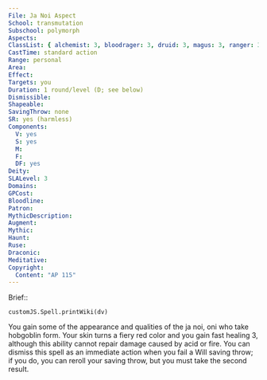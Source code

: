```yaml
---
File: Ja Noi Aspect
School: transmutation
Subschool: polymorph
Aspects: 
ClassList: { alchemist: 3, bloodrager: 3, druid: 3, magus: 3, ranger: 3, sorcerer: 3, wizard: 3 }
CastTime: standard action
Range: personal
Area: 
Effect: 
Targets: you
Duration: 1 round/level (D; see below)
Dismissible: 
Shapeable: 
SavingThrow: none
SR: yes (harmless)
Components:
  V: yes
  S: yes
  M: 
  F: 
  DF: yes
Deity: 
SLALevel: 3
Domains: 
GPCost: 
Bloodline: 
Patron: 
MythicDescription: 
Augment: 
Mythic: 
Haunt: 
Ruse: 
Draconic: 
Meditative: 
Copyright:
  Content: "AP 115"
---
```

Brief:: 

```dataviewjs
customJS.Spell.printWiki(dv)
```

You gain some of the appearance and qualities of the ja noi, oni who take hobgoblin form. Your skin turns a fiery red color and you gain fast healing 3, although this ability cannot repair damage caused by acid or fire. You can dismiss this spell as an immediate action when you fail a Will saving throw; if you do, you can reroll your saving throw, but you must take the second result.

